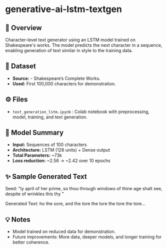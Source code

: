 # generative-ai-lstm-textgen


## 🌟 Overview
Character-level text generator using an LSTM model trained on Shakespeare's works. The model predicts the next character in a sequence, enabling generation of text similar in style to the training data.

## 📝 Dataset
- **Source:**  - Shakespeare’s Complete Works.
- **Used:** First 100,000 characters for demonstration.

## ⚙️ Files
- `text_generation_lstm.ipynb` : Colab notebook with preprocessing, model, training, and text generation.

## 🔬 Model Summary
- **Input:** Sequences of 100 characters
- **Architecture:** LSTM (128 units) + Dense output
- **Total Parameters:** ~73k
- **Loss reduction:** ~2.56 → ~2.42 over 10 epochs

## ✨ Sample Generated Text

Seed:
"ly april of her prime,
so thou through windows of thine age shalt see,
despite of wrinkles this thy "

Generated Text:
ho the sore,
and the tore the tore the tore the tore...

## 💡 Notes
- Model trained on reduced data for demonstration.  
- Future improvements: More data, deeper models, and longer training for better coherence.


